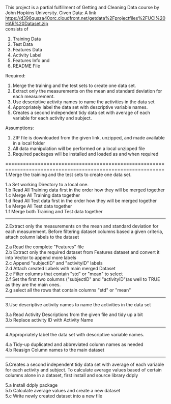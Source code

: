 This project is a partial fulfillment of Getting and Cleaning Data course by John Hopkins University.
Given Data: A link https://d396qusza40orc.cloudfront.net/getdata%2Fprojectfiles%2FUCI%20HAR%20Dataset.zip  
consists of 
  1. Training Data
  2. Test Data
  3. Features Data
  4. Activity Label
  5. Features Info and
  6. README File

Required: 
  1. Merge the training and the test sets to create one data set.
  2. Extract only the measurements on the mean and standard deviation for each measurement. 
  3. Use descriptive activity names to name the activities in the data set
  4. Appropriately label the data set with descriptive variable names. 
  5. Creates a second independent tidy data set with average of each variable for each activity and subject.

Assumptions:
  1. ZIP file is downloaded from the given link, unzipped, and made available in a local folder
  2. All data manipulation will be performed on a local unzipped file
  3. Required packages will be installed and loaded as and when required

============================================================================================================
1.Merge the training and the test sets to create one data set.

1.a Set working Directory to a local one. <br>
1.b Read All Training data first in the order how they will be merged together<br>
1.c Merge All Training data together<br>
1.d Read All Test data first in the order how they will be merged together<br>
1.e Merge All Test data together<br>
1.f Merge both Training and Test data together<br>

------------------------------------------------------------------------------------------------------------
2.Extract only the measurements on the mean and standard deviation for each measurement. 
Before filtering dataset columns based a given criteria, attach column labels to the dataset

2.a Read the complete "Features" file<br>
2.b Extract only the required dataset from Features dataset and convert it into Vector to append more labels<br>
2.c Append "subjectID" and "activityID" labels<br>
2.d  Attach created Labels with main merged Dataset<br>
2.e Filter columns that contain "std" or "mean" to select<br>
2.f Set the first two columns ("subjectID" and "activityID")as well to TRUE as they are the main ones.<br>
2.g select all the rows that contain columns "std" or "mean"<br>

------------------------------------------------------------------------------------------------------------
3.Use descriptive activity names to name the activities in the data set

3.a Read Activity Descriptions from the given file and tidy up a bit<br>
3.b Replace activity ID with Activity Name<br>

------------------------------------------------------------------------------------------------------------
4.Appropriately label the data set with descriptive variable names. 

4.a Tidy-up duplicated and abbreviated column names as needed<br>
4.b Reasign Column names to the main dataset<br>

------------------------------------------------------------------------------------------------------------
5.Creates a second independent tidy data set with average of each variable for each activity and subject.
To calculate average values based of certain columns alone in a dataset, first install and source library ddply

5.a Install ddply package<br>
5.b Calculate average values and create a new dataset<br>
5.c Write newly created dataset into a new file<br>
